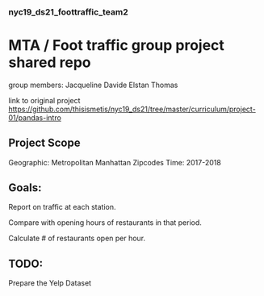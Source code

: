 ### nyc19_ds21_foottraffic_team2

# MTA / Foot traffic group project shared repo

group members:
Jacqueline
Davide
Elstan
Thomas

link to original project
https://github.com/thisismetis/nyc19_ds21/tree/master/curriculum/project-01/pandas-intro

## Project Scope

Geographic: Metropolitan Manhattan Zipcodes
Time: 2017-2018

## Goals:

Report on traffic at each station.

Compare with opening hours of restaurants in that period.

Calculate # of restaurants open per hour.

## TODO:

Prepare the Yelp Dataset
